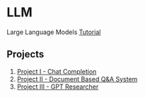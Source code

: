 # LLM
Large Language Models [Tutorial](https://youtu.be/xZDB1naRUlk?si=IxDqmmd35XrimPDJ)

## Projects 
1. [Project I - Chat Completion]()
2. [Project II - Document Based Q&A System]()
3. [Project III - GPT Researcher]()
